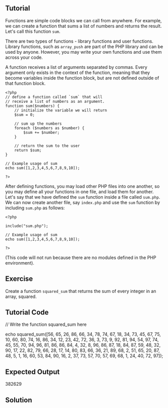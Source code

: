 Tutorial
--------

Functions are simple code blocks we can call from anywhere. For example, we can create
a function that sums a list of numbers and returns the result. Let's call this function `sum`.

There are two types of functions - library functions and user functions. Library functions,
such as `array_push` are part of the PHP library and can be used by anyone. However, you
may write your own functions and use them across your code.

A function receives a list of arguments separated by commas. Every argument only exists in
the context of the function, meaning that they become variables inside the function block,
but are not defined outside of that function block.

    <?php
    // define a function called `sum` that will
    // receive a list of numbers as an argument.
    function sum($numbers) {
        // initialize the variable we will return
        $sum = 0;

        // sum up the numbers
        foreach ($numbers as $number) {
            $sum += $number;
        }

        // return the sum to the user
        return $sum;
    }

    // Example usage of sum
    echo sum([1,2,3,4,5,6,7,8,9,10]);

    ?>

After defining functions, you may load other PHP files into one another, so you may define
all your functions in one file, and load them for another. Let's say that we have defined
the `sum` function inside a file called `sum.php`. We can now create another file, say
`index.php` and use the `sum` function by including `sum.php` as follows:

    <?php

    include("sum.php");

    // Example usage of sum
    echo sum([1,2,3,4,5,6,7,8,9,10]);

    ?>

(This code will not run because there are no modules defined in the PHP environment).

Exercise
--------

Create a function `squared_sum` that returns the sum of every integer in an array, squared.

Tutorial Code
-------------

// Write the function squared_sum here

echo squared_sum([56, 65, 26, 86, 66, 34, 78, 74, 67, 18, 34, 73, 45, 67, 75, 10, 60, 80, 74, 16, 86, 34, 12, 23, 42, 72, 36, 3, 73, 9, 92, 81, 94, 54, 97, 74, 45, 55, 70, 94, 96, 81, 86, 86, 84, 4, 32, 8, 96, 86, 87, 18, 84, 87, 59, 48, 32, 90, 17, 22, 82, 79, 66, 28, 17, 14, 80, 83, 66, 36, 21, 89, 68, 2, 51, 65, 20, 87, 48, 5, 1, 16, 60, 53, 84, 90, 16, 2, 37, 73, 57, 70, 57, 69, 68, 1, 24, 40, 72, 97]);

Expected Output
---------------

382629

Solution
--------

